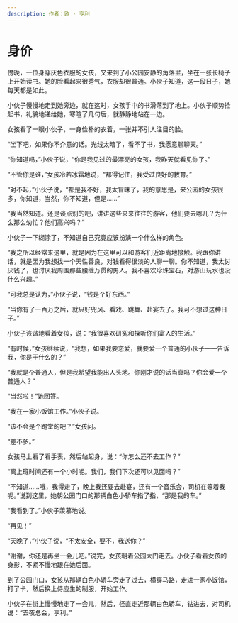 ```yaml
---
description: 作者：欧 · 亨利
---
```


# 身价

傍晚，一位身穿灰色衣服的女孩，又来到了小公园安静的角落里，坐在一张长椅子上开始读书。她的脸看起来很秀气，衣服却很普通。小伙子知道，这一段日子，她每天都是如此。

小伙子慢慢地走到她旁边，就在这时，女孩手中的书滑落到了地上。小伙子顺势捡起书，礼貌地递给她，寒暄了几句后，就静静地站在一边。

女孩看了一眼小伙子，一身俭朴的衣着，一张并不引人注目的脸。

“坐下吧，如果你不介意的话。光线太暗了，看不了书，我愿意聊聊天。”

“你知道吗，”小伙子说，“你是我见过的最漂亮的女孩，我昨天就看见你了。”

“不管你是谁，”女孩冷若冰霜地说，“都得记住，我受过良好的教育。”

“对不起，”小伙子说，“都是我不好，我太冒昧了，我的意思是，来公园的女孩很多，你知道，当然，你不知道，但是……”

“我当然知道。还是谈点别的吧，讲讲这些来来往往的游客，他们要去哪儿？为什么那么匆忙？他们高兴吗？”

小伙子一下糊涂了，不知道自己究竟应该扮演一个什么样的角色。

“我之所以经常来这里，就是因为在这里可以和游客们近距离地接触。我跟你讲话，就是因为我想找一个天性善良，对钱看得很淡的人聊一聊。你不知道，我太讨厌钱了，也讨厌我周围那些腰缠万贯的男人。我不喜欢珍珠宝石，对游山玩水也没什么兴趣。”

“可我总是认为，”小伙子说，“钱是个好东西。”

“当你有了一百万之后，就只好兜风、看戏、跳舞、赴宴去了。我可不想过这种日子。”

小伙子诙谐地看着女孩，说：“我很喜欢研究和探听你们富人的生活。”

“有时候，”女孩继续说，“我想，如果我要恋爱，就要爱一个普通的小伙子——告诉我，你是干什么的？”

“我就是个普通人，但是我希望我能出人头地。你刚才说的话当真吗？你会爱一个普通人？”

“当然啦！”她回答。

“我在一家小饭馆工作。”小伙子说。

“该不会是个跑堂的吧？”女孩问。

“差不多。”

女孩马上看了看手表，然后站起身，说：“你怎么还不去工作？”

“离上班时间还有一个小时呢。我们，我们下次还可以见面吗？”

“不知道……哦，我得走了，晚上我还要去赴宴，还有一个音乐会，司机在等着我呢。”说到这里，她朝公园门口的那辆白色小轿车指了指，“那是我的车。”

“我看到了。”小伙子羡慕地说。

“再见！”

“天晚了，”小伙子说，“不太安全，要不，我送你？”

“谢谢，你还是再坐一会儿吧。”说完，女孩朝着公园大门走去。小伙子看着女孩的身影，不紧不慢地跟在她后面。

到了公园门口，女孩从那辆白色小轿车旁走了过去，横穿马路，走进一家小饭馆，打了卡，然后换上侍应生的制服，开始工作。

小伙子在街上慢慢地走了一会儿，然后，径直走近那辆白色轿车，钻进去，对司机说：“去夜总会，亨利。”
